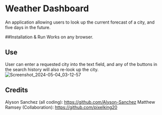 # Weather Dashboard
An application allowing users to look up the current forecast of a city, and five days in the future.

##Installation & Run
Works on any browser.

## Use
User can enter a requested city into the text field, and any of the buttons in the search history will also re-look up the city.![Screenshot_2024-05-04_03-12-57](https://github.com/Alyson-Sanchez/Weather-Dashboard/assets/159204375/f9e3a4c2-b8e2-4d96-aa56-f05ffb8383e0)

## Credits
Alyson Sanchez (all coding): https://github.com/Alyson-Sanchez
Matthew Ramsey (Collaboration): https://github.com/pixelking20

